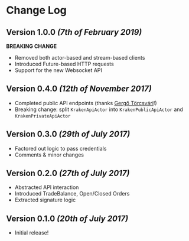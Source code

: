 # Change Log

## Version 1.0.0 *(7th of February 2019)*
**BREAKING CHANGE**
* Removed both actor-based and stream-based clients
* Introduced Future-based HTTP requests
* Support for the new Websocket API 

## Version 0.4.0 *(12th of November 2017)*

* Completed public API endpoints (thanks [Gergő Törcsvári](https://github.com/tg44])!)
* Breaking change: split `KrakenApiActor` into `KrakenPublicApiActor` and `KrakenPrivateApiActor`

## Version 0.3.0 *(29th of July 2017)*

* Factored out logic to pass credentials
* Comments & minor changes

## Version 0.2.0 *(27th of July 2017)*

* Abstracted API interaction
* Introduced TradeBalance, Open/Closed Orders
* Extracted signature logic

## Version 0.1.0 *(20th of July 2017)*

* Initial release!

